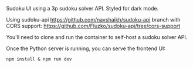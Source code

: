 Sudoku UI using a 3p sudoku solver API. Styled for dark mode.

Using sudoku-api https://github.com/navshaikh/sudoku-api branch with CORS support: https://github.com/Fluzko/sudoku-api/tree/cors-support

You'll need to clone and run the container to self-host a sudoku solver API.

Once the Python server is running, you can serve the frontend UI:

`npm install & npm run dev`
